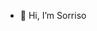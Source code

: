 - 👋 Hi, I’m Sorriso 
<!---
IsaiasSorriso/IsaiasSorriso is a ✨ special ✨ repository because its `README.md` (this file) appears on your GitHub profile.
You can click the Preview link to take a look at your changes.
--->

